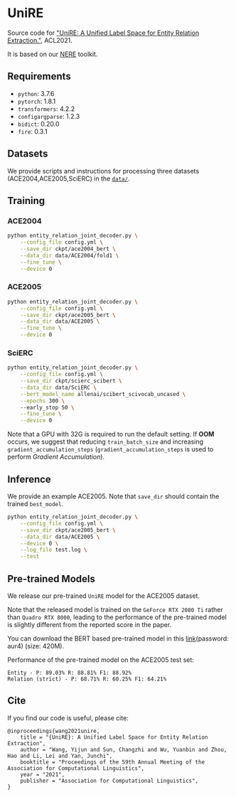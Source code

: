 # UniRE
Source code for ["UniRE: A Unified Label Space for Entity Relation Extraction."](https://aclanthology.org/2021.acl-long.19/), ACL2021.

It is based on our [NERE](https://github.com/Receiling/NERE) toolkit.

## Requirements
* `python`: 3.7.6
* `pytorch`: 1.8.1
* `transformers`: 4.2.2
* `configargparse`: 1.2.3
* `bidict`: 0.20.0
* `fire`: 0.3.1

## Datasets
We provide scripts and instructions for processing three datasets (ACE2004,ACE2005,SciERC) in the [`data/`](https://github.com/Receiling/UniRE/tree/master/data).

## Training
### ACE2004
```bash
python entity_relation_joint_decoder.py \
    --config_file config.yml \
    --save_dir ckpt/ace2004_bert \
    --data_dir data/ACE2004/fold1 \
    --fine_tune \
    --device 0
```

### ACE2005
```bash
python entity_relation_joint_decoder.py \
    --config_file config.yml \
    --save_dir ckpt/ace2005_bert \
    --data_dir data/ACE2005 \
    --fine_tune \
    --device 0
```

### SciERC
```bash
python entity_relation_joint_decoder.py \
    --config_file config.yml \
    --save_dir ckpt/scierc_scibert \
    --data_dir data/SciERC \
    --bert_model_name allenai/scibert_scivocab_uncased \
    --epochs 300 \ 
    --early_stop 50 \
    --fine_tune \
    --device 0
```

Note that a GPU with 32G is required to run the default setting. 
If **OOM** occurs, we suggest that reducing `train_batch_size` and increasing `gradient_accumulation_steps` (`gradient_accumulation_steps` is used to perform *Gradient Accumulation*). 

## Inference
We provide an example ACE2005. 
Note that `save_dir` should contain the trained `best_model`.
```bash
python entity_relation_joint_decoder.py \
    --config_file config.yml \
    --save_dir ckpt/ace2005_bert \
    --data_dir data/ACE2005 \
    --device 0 \
    --log_file test.log \
    --test
```

## Pre-trained Models
We release our pre-trained `UniRE` model for the ACE2005 dataset.

Note that the released model is trained on the `GeForce RTX 2080 Ti` rather than `Quadro RTX 8000`, leading to the performance of the pre-trained model is slightly different from the reported score in the paper.

You can download the BERT based pre-trained model in this [link](https://pan.baidu.com/s/1o2Y3ZPatYWK450H4-US-Hw)(password: aur4) (size: 420M).

Performance of the pre-trained model on the ACE2005 test set:
```
Entity - P: 89.03% R: 88.81% F1: 88.92%
Relation (strict) - P: 68.71% R: 60.25% F1: 64.21%
```

## Cite
If you find our code is useful, please cite:
```
@inproceedings{wang2021unire,
    title = "{UniRE}: A Unified Label Space for Entity Relation Extraction",
    author = "Wang, Yijun and Sun, Changzhi and Wu, Yuanbin and Zhou, Hao and Li, Lei and Yan, Junchi",
    booktitle = "Proceedings of the 59th Annual Meeting of the Association for Computational Linguistics",
    year = "2021",
    publisher = "Association for Computational Linguistics",
}
```
